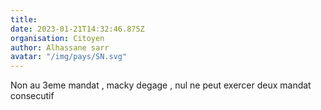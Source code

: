 ```yaml
---
title: 
date: 2023-01-21T14:32:46.875Z
organisation: Citoyen
author: Alhassane sarr
avatar: "/img/pays/SN.svg"
---
```


Non au 3eme mandat , macky degage , nul ne peut exercer deux mandat consecutif